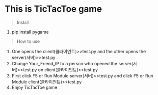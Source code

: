 # This is TicTacToe game

>Install
1. pip install pygame

>How to use
1. One opens the client(클라이언트)>>test.py and the other opens the server(서버)>>test.py
2. Change Your_Friend_IP to a person who opened the server(서버)>>test.py on client(클라이언트)>>test.py
3. First click F5 or Run Module server(서버)>>test.py and click F5 or Run Module client(클라이언트)>>test.py
4. Enjoy TicTacToe game
